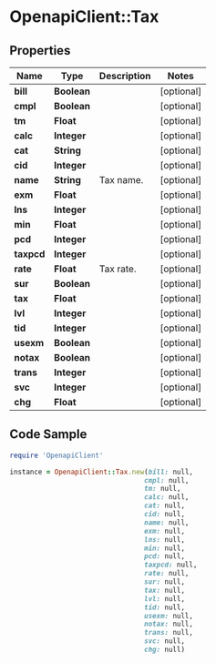 # OpenapiClient::Tax

## Properties

Name | Type | Description | Notes
------------ | ------------- | ------------- | -------------
**bill** | **Boolean** |  | [optional] 
**cmpl** | **Boolean** |  | [optional] 
**tm** | **Float** |  | [optional] 
**calc** | **Integer** |  | [optional] 
**cat** | **String** |  | [optional] 
**cid** | **Integer** |  | [optional] 
**name** | **String** | Tax name. | [optional] 
**exm** | **Float** |  | [optional] 
**lns** | **Integer** |  | [optional] 
**min** | **Float** |  | [optional] 
**pcd** | **Integer** |  | [optional] 
**taxpcd** | **Integer** |  | [optional] 
**rate** | **Float** | Tax rate. | [optional] 
**sur** | **Boolean** |  | [optional] 
**tax** | **Float** |  | [optional] 
**lvl** | **Integer** |  | [optional] 
**tid** | **Integer** |  | [optional] 
**usexm** | **Boolean** |  | [optional] 
**notax** | **Boolean** |  | [optional] 
**trans** | **Integer** |  | [optional] 
**svc** | **Integer** |  | [optional] 
**chg** | **Float** |  | [optional] 

## Code Sample

```ruby
require 'OpenapiClient'

instance = OpenapiClient::Tax.new(bill: null,
                                 cmpl: null,
                                 tm: null,
                                 calc: null,
                                 cat: null,
                                 cid: null,
                                 name: null,
                                 exm: null,
                                 lns: null,
                                 min: null,
                                 pcd: null,
                                 taxpcd: null,
                                 rate: null,
                                 sur: null,
                                 tax: null,
                                 lvl: null,
                                 tid: null,
                                 usexm: null,
                                 notax: null,
                                 trans: null,
                                 svc: null,
                                 chg: null)
```


